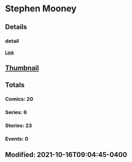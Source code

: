 # Stephen  Mooney 
## Details
### detail
#### [Link](http://marvel.com/comics/creators/13678/stephen_mooney?utm_campaign=apiRef&utm_source=225578a89fc76f3d20fbffda5d17a88d)
## [Thumbnail](http://i.annihil.us/u/prod/marvel/i/mg/b/40/image_not_available.jpg)
## Totals
### Comics: 20
### Series: 6
### Stories: 23
### Events: 0
## Modified: 2021-10-16T09:04:45-0400